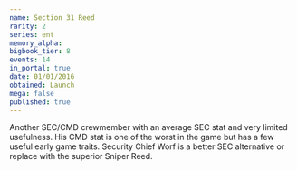 ```yaml
---
name: Section 31 Reed
rarity: 2
series: ent
memory_alpha:
bigbook_tier: 8
events: 14
in_portal: true
date: 01/01/2016
obtained: Launch
mega: false
published: true
---
```


Another SEC/CMD crewmember with an average SEC stat and very limited usefulness. His CMD stat is one of the worst in the game but has a few useful early game traits. Security Chief Worf is a better SEC alternative or replace with the superior Sniper Reed.
